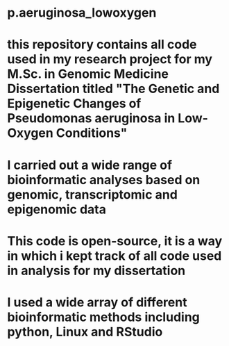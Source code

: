 # p.aeruginosa_lowoxygen

# this repository contains all code used in my research project for my M.Sc. in Genomic Medicine Dissertation titled "The Genetic and Epigenetic Changes of Pseudomonas aeruginosa in Low-Oxygen Conditions"
# I carried out a wide range of bioinformatic analyses based on genomic, transcriptomic and epigenomic data
# This code is open-source, it is a way in which i kept track of all code used in analysis for my dissertation

# I used a wide array of different bioinformatic methods including python, Linux and RStudio
